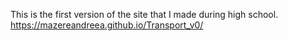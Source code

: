 This is the first version of the site that I made during high school.
https://mazereandreea.github.io/Transport_v0/
